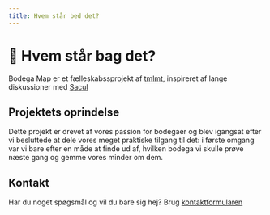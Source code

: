 ```yaml
---
title: Hvem står bed det?
---
```


# 🕺 Hvem står bag det?

Bodega Map er et fælleskabssprojekt af [tmlmt](https://github.com/tmlmt), inspireret af lange diskussioner med [Sacul](https://instagram.com/saculululul)

## Projektets oprindelse

Dette projekt er drevet af vores passion for bodegaer og blev igangsat efter vi besluttede at dele vores meget praktiske tilgang til det: i første omgang var vi bare efter en måde at finde ud af, hvilken bodega vi skulle prøve næste gang og gemme vores minder om dem.

## Kontakt

Har du noget spøgsmål og vil du bare sig hej? Brug [kontaktformularen](/contact)
